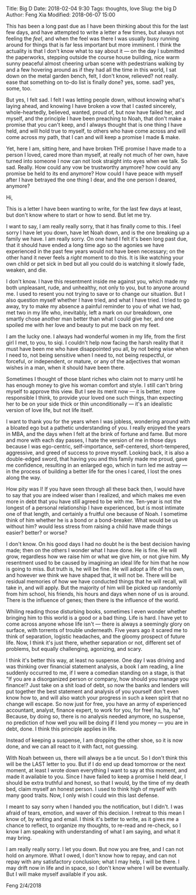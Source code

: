 Title: Big D
Date: 2018-02-04 9:30
Tags: thoughts, love
Slug: the big D
Author: Feng Xia
Modified: 2018-06-07 15:00

This has been a long past due as I have been thinking about this for
the last few days, and have attempted to write a letter a few times,
but always not feeling the _feel_, and when the feel was there I was
usually busy running around for things that is far less important but
more imminent. I think the actuality is that I don't know what to say
about it &mdash; on the day I submitted the paperworks, stepping
outside the course house building, nice warm sunny peaceful almost
cheering urban scene with pedestrians walking by and a few hovering
around as if they had all the time in this world, I sat down on the
metal garden bench, felt, I don't know, relieved? not really. ease
that something on to-do list is finally done? yes, some. sad? yes,
some, too.

But yes, I felt sad. I felt I was letting people down, without knowing
what's laying ahead, and knowing I have broken a vow that I casted
sincerely, whole-heartedly, believed, wanted, proud of, but now have
failed her, and myself, and the principle I have been preaching to
Noah, that don't make a promise that you can't keep, and I always
thought that is one thing I have held, and will hold true to myself,
to others who have come across and will come across my path, that I
can and will keep a promise I made & make. 

Yet, here I am, sitting here, and have broken THE promise I have made to a
person I loved, cared more than myself, at really not much of her own,
have turned into someone I now can not look straight into eyes when we
talk. So sad. Really. How could any vow be trustworthy anymore? how
could any promise be held to its end anymore? How could I have peace
with myself after I have betrayed the one thing I dear, and the one
person I deared, anymore?

<div class="divider"></div>

Hi,

This is a letter I have been wanting to write, for the last few days
at least, but don't know where to start or how to send. But let me
try.

I want to say, I am really really sorry, that it has finally come to
this. I feel sorry I have let you down, have let Noah down, and is the
one breaking up a family we have. I am really sorry. On one hand I
felt it's been long past due, that it should have ended a long time
ago so the agonies we have experienced in the past few years would not
have been necessary; on the other hand it never feels a _right_ moment
to do this. It is like watching your own child or pet sick in bed but
all you could do is watching it slowly fade, weaken, and die.

I don't know. I have this resentment inside me against you, which made
my both unpleasant, rude, and unhealthy, not only to you, but to
anyone around me. I used to resent you not trying to save or to change
our situation. But I also question myself whether I have tried, and
what I have tried. I tried to go away, try to make my absence a
painful reminder to you of what we had, met two in my life who,
inevitably, left a mark on our breakdown, one smartly chose another
man better than what I could give her, and one spoiled me with her
love and beauty to put me back on my feet.

I am the lucky one. I always had wonderful women in my life, from the
first girl I met, to you, to siqi. I couldn't help now facing the
harsh reality that it must have been me who have disappointed you all,
by not being wise when I need to, not being sensitive when I need to,
not being respectful, or forceful, or independent, or mature, or any
of the adjectives that woman wishes in a man, when it should have been
there.

Sometimes I thought of those blant riches who claim not to marry until
he has enough money to give his woman comfort and style. I still can't
bring myself to approve this view. But I see its merit now &mdash; it
is better, more responsible I think, to provide your loved one such
things, than expecting her to be on your side thick or thin
unconditionally &mdash; it's an idealistic version of love life, but
not life itself.

I want to thank you for the years when I was jobless, wondering around
with a bloated ego but a pathetic understanding of you. I really
enjoyed the years in MBA, and the days when I felt at the brink of
fortune and fame. But more and more with each day passes, I hate the
version of me in those days because I was ego-centric,
self-importance, self-centered, short-tempered, aggressive, and greed
of success to prove myself. Looking back, it is also a double-edged
sword, that having you and this family made me proud, gave me
confidence, resulting in an enlarged ego, which in turn led me astray
&mdash; in the process of building a better life for the ones I cared,
I lost the ones along the way.

How pity was I! If you have seen through all these back then, I would
have to say that you are indeed wiser than I realized, and which makes
me even more in debt that you have still agreed to be with
me. Ten-year is not the longest of a personal relationship I have
experienced, but is most intimate one of that length, and certainly a
fruitful one because of Noah. I sometime think of him whether he is a
bond or a bond-breaker. What would be us without him? would less
stress from raising a child have made things easier? better? or worse?

I don't know. On his good days I had no doubt he is the best decision
having made; then on the others I wonder what I have done. He is
fine. He will grow, regardless how we raise him or what we give him,
or not give him. My resentment used to be caused by imagining an ideal
life for him that he now is going to miss. But truth is, he will be
fine. He will adopt a life of his own, and however we think we have
shaped that, it will not be. There will be residual memories of how we
have conducted things that he will recall, will take in, and will
apply. But the majority of him will be picked up randomly from him
school, his friends, his hours and days when none of us is
around. There is the influence of genes; then there is the influence
of the world.

Whiling reading those disturbing books, sometimes I even wonder
whether bringing him to this world is a good or a bad thing. Life is
hard. I have yet to come across anyone whose life isn't &mdash; there
is always a seemingly glory on surface, with torrents of trouble
underneath. Five years ago it scared me to think of separation,
logistic headaches, and the gloomy prospect of future life. Now, I
think it's just there, whether separation or not, different set of
problems, but equally challenging, agonizing, and scary. 

I think it's better this way, at least no suspense. One day I was
driving and was thinking over financial statement analysis, a book I
am reading, a line suddenly occurred to me, if I were a comedian
standing on a stage, is that "If you are a disorganized person or
company, how should you manage you finance!?  Just take on a shit load
of debt, so now the banks and lenders will put together the best
statement and analysis of you yourself don't even know how to, and will
also watch your progress in such a keen spirit that no change will
escape. So now just for free, you have an army of experienced
accountant, analyst, finance expert, to work for you, for free! ha,
ha, ha" Because, by doing so, there is no analysis needed anymore, no
suspense, no prediction of how well you will be doing if I lend you
money &mdash; you are in debt, done. I think this principle applies in
life.

Instead of keeping a suspense, I am dropping the other shoe, so it is
now done, and we can all react to it with fact, not guessing.

With Noah between us, there will always be a tie uncut. So I don't
think this will be the LAST letter to you. But if I do end up dead
tomorrow or the next moment, at least I wrote down everything I want
to say at this moment, and made it available to you. Since I have
failed to keep a promise I held dear, I should be extra truthful and
honest, so that I would, by the time of my death bed, claim myself
an honest person. I used to think high of myself with many good
traits. Now, I only wish I could win this last defense. 

I meant to say sorry when I handed you the notification, but I
didn't. I was afraid of tears, emotion, and waver of this decision. I
retreat to this mean I know of, by writing and email. I think it's
better to write, as it gives me a chance to reflect, to organize my
thoughts, to re-read and re-check, so I know I am speaking with
understanding of what I am saying, and what it may bring.

I am really really sorry. I let you down. But now you are free, and I
can not hold on anymore. What I owed, I don't know how to
repay, and can not repay with any satisfactory conclusion; 
what I may help, I will be there. I may drift now in life and in
space, so I don't know where I will be eventually. But I will make 
myself available if you ask. 

Feng
2/4/2018
